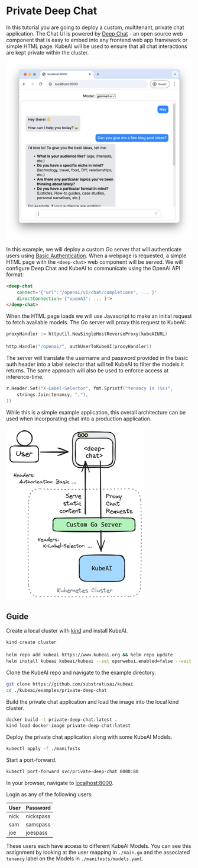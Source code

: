 # Private Deep Chat

In this tutorial you are going to deploy a custom, multitenant, private chat application. The Chat UI is powered by <a href="https://deepchat.dev/" target="_blank">Deep Chat</a> - an open source web component that is easy to embed into any frontend web app framework or simple HTML page. KubeAI will be used to ensure that all chat interactions are kept private within the cluster.

![Screenshot](../screenshots/private-deep-chat.png)

In this example, we will deploy a custom Go server that will authenticate users using <a href="https://developer.mozilla.org/en-US/docs/Web/HTTP/Authentication#basic_authentication_scheme" target="_blank">Basic Authentication</a>. When a webpage is requested, a simple HTML page with the `<deep-chat>` web component will be served. We will configure Deep Chat and KubeAI to communicate using the OpenAI API format:

```html
<deep-chat
    connect='{"url":"/openai/v1/chat/completions", ... }'
    directConnection='{"openAI": ... }'>
</deep-chat>
```

When the HTML page loads we will use Javascript to make an initial request to fetch available models. The Go server will proxy this request to KubeAI:

```go
proxyHandler := httputil.NewSingleHostReverseProxy(kubeAIURL)

http.Handle("/openai/", authUserToKubeAI(proxyHandler))
```

The server will translate the username and password provided in the basic auth header into a label selector that will tell KubeAI to filter the models it returns. The same approach will also be used to enforce access at inference-time.

```go
r.Header.Set("X-Label-Selector", fmt.Sprintf("tenancy in (%s)",
	strings.Join(tenancy, ","),
))
```

While this is a simple example application, this overall architecture can be used when incorporating chat into a production application.

![Architecture](../diagrams/private-deep-chat.excalidraw.png)

## Guide

Create a local cluster with <a href="https://kind.sigs.k8s.io/" target="_blank">kind</a> and install KubeAI.

```bash
kind create cluster

helm repo add kubeai https://www.kubeai.org && helm repo update
helm install kubeai kubeai/kubeai --set openwebui.enabled=false --wait --timeout 5m
```

Clone the KubeAI repo and navigate to the example directory.

```bash
git clone https://github.com/substratusai/kubeai
cd ./kubeai/examples/private-deep-chat
```

Build the private chat application and load the image into the local kind cluster.

```bash
docker build -t private-deep-chat:latest .
kind load docker-image private-deep-chat:latest
```

Deploy the private chat application along with some KubeAI Models.

```bash
kubectl apply -f ./manifests
```

Start a port-forward.

```bash
kubectl port-forward svc/private-deep-chat 8000:80
```

In your browser, navigate to <a href="http://localhost:8000/" target="_blank">localhost:8000</a>.

Login as any of the following users:

|User|Password |
|----|---------|
|nick|nickspass|
|sam |samspass |
|joe |joespass |

These users each have access to different KubeAI Models. You can see this assignment by looking at the user mapping in `./main.go` and the associated `tenancy` label on the Models in `./manifests/models.yaml`.